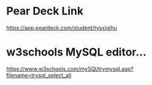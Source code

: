 # Pear Deck Link
https://app.peardeck.com/student/tysxiqjhu

# w3schools MySQL editor...
https://www.w3schools.com/mySQl/trymysql.asp?filename=trysql_select_all